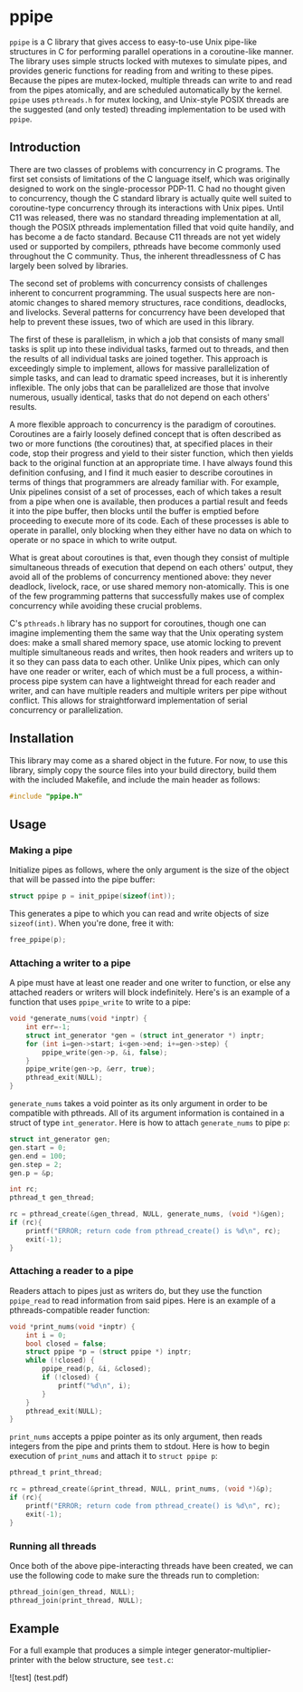 # ppipe

`ppipe` is a C library that gives access to easy-to-use Unix pipe-like
structures in C for performing parallel operations in a coroutine-like manner. 
The library uses simple structs locked with mutexes to simulate pipes, and
provides generic functions for reading from and writing to these pipes.
Because the pipes are mutex-locked, multiple threads can write to and read
from the pipes atomically, and are scheduled automatically by the kernel.
`ppipe` uses `pthreads.h` for mutex locking, and Unix-style POSIX threads
are the suggested (and only tested) threading implementation to be used
with `ppipe`.

## Introduction

There are two classes of problems with concurrency in C programs. The first
set consists of limitations of the C language itself, which was originally
designed to work on the single-processor PDP-11. C had no thought given to
concurrency, though the C standard library is actually quite well suited to
coroutine-type concurrency through its interactions with Unix pipes. Until
C11 was released, there was no standard threading implementation at all,
though the POSIX pthreads implementation filled that void quite handily,
and has become a de facto standard. Because C11 threads are not yet
widely used or supported by compilers, pthreads have become commonly used
throughout the C community. Thus, the inherent threadlessness of C has
largely been solved by libraries.

The second set of problems with concurrency consists of challenges inherent to
concurrent programming. The usual suspects here are non-atomic changes to
shared memory structures, race conditions, deadlocks, and livelocks. Several
patterns for concurrency have been developed that help to prevent these issues,
two of which are used in this library.

The first of these is parallelism, in which a job
that consists of many small tasks is split up into these individual tasks,
farmed out to threads, and then the results of all individual tasks are joined
together. This approach is exceedingly simple to implement, allows for massive
parallelization of simple tasks, and can lead to dramatic speed increases,
but it is inherently inflexible. The only jobs that can be parallelized are those
that involve numerous, usually identical, tasks that do not depend on each others'
results.

A more flexible approach to concurrency is the paradigm of coroutines.
Coroutines are a fairly loosely defined concept that is often described as two
or more functions (the coroutines) that, at specified places in their code,
stop their progress and yield to their sister function, which then yields back
to the original function at an appropriate time. I have always found this
definition confusing, and I find it much easier to describe coroutines in terms
of things that programmers are already familiar with. For example, Unix
pipelines consist of a set of processes, each of which takes a result from a
pipe when one is available, then produces a partial result and feeds it into
the pipe buffer, then blocks until the buffer is emptied before proceeding to
execute more of its code. Each of these processes is able to operate in
parallel, only blocking when they either have no data on which to operate or no
space in which to write output.

What is great about coroutines is that, even though they consist of multiple
simultaneous threads of execution that depend on each others' output, they
avoid all of the problems of concurrency mentioned above: they never deadlock,
livelock, race, or use shared memory non-atomically.  This is one of the few
programming patterns that successfully makes use of complex concurrency while
avoiding these crucial problems.

C's `pthreads.h` library has no support for coroutines, though one can imagine
implementing them the same way that the Unix operating system does: make a
small shared memory space, use atomic locking to prevent multiple simultaneous
reads and writes, then hook readers and writers up to it so they can pass data
to each other. Unlike Unix pipes, which can only have one reader or writer,
each of which must be a full process, a within-process pipe system can have a
lightweight thread for each reader and writer, and can have multiple readers
and multiple writers per pipe without conflict. This allows for straightforward
implementation of serial concurrency or parallelization.

## Installation

This library may come as a shared object in the future. For now, to use this library,
simply copy the source files into your build directory, build them with the included Makefile,
and include the main header as follows:

```c
#include "ppipe.h"
```

## Usage

### Making a pipe

Initialize pipes as follows, where the only argument is the size of the object that will be passed into the pipe buffer:

```c
struct ppipe p = init_ppipe(sizeof(int));
```

This generates a pipe to which you can read and write objects of size `sizeof(int)`. When you're done, free it with:

```c
free_ppipe(p);
```

### Attaching a writer to a pipe

A pipe must have at least one reader and one writer to function, or else any attached readers or writers will block
indefinitely. Here's is an example of a function that uses `ppipe_write` to write to a pipe:

```c
void *generate_nums(void *inptr) {
    int err=-1;
    struct int_generator *gen = (struct int_generator *) inptr;
    for (int i=gen->start; i<gen->end; i+=gen->step) {
        ppipe_write(gen->p, &i, false);
    }
    ppipe_write(gen->p, &err, true);
    pthread_exit(NULL);
}
```

`generate_nums` takes a void pointer as its only argument in order to be
compatible with pthreads. All of its argument information is contained in a
struct of type `int_generator`. Here is how to attach `generate_nums` to pipe
`p`:

```c
struct int_generator gen;
gen.start = 0;
gen.end = 100;
gen.step = 2;
gen.p = &p;

int rc;
pthread_t gen_thread;

rc = pthread_create(&gen_thread, NULL, generate_nums, (void *)&gen);
if (rc){
    printf("ERROR; return code from pthread_create() is %d\n", rc);
    exit(-1);
}
```

### Attaching a reader to a pipe

Readers attach to pipes just as writers do, but they use the function `ppipe_read` to
read information from said pipes. Here is an example of a pthreads-compatible reader
function:

```c
void *print_nums(void *inptr) {
    int i = 0;
    bool closed = false;
    struct ppipe *p = (struct ppipe *) inptr;
    while (!closed) {
        ppipe_read(p, &i, &closed);
        if (!closed) {
            printf("%d\n", i);
        }
    }
    pthread_exit(NULL);
}
```

`print_nums` accepts a ppipe pointer as its only argument, then reads integers from the pipe and prints
them to stdout. Here is how to begin execution of `print_nums` and attach it to `struct ppipe p`:

```c
pthread_t print_thread;

rc = pthread_create(&print_thread, NULL, print_nums, (void *)&p);
if (rc){
    printf("ERROR; return code from pthread_create() is %d\n", rc);
    exit(-1);
}
```

### Running all threads

Once both of the above pipe-interacting threads have been created, we can use the following code to make sure
the threads run to completion:

```c
pthread_join(gen_thread, NULL);
pthread_join(print_thread, NULL);
```

## Example

For a full example that produces a simple integer generator-multiplier-printer with the below structure, see `test.c`:

![test]
(test.pdf)
